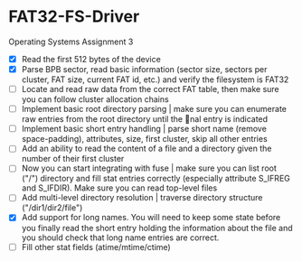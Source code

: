 FAT32-FS-Driver
===============

Operating Systems Assignment 3

- [x] Read the first 512 bytes of the device
- [x] Parse BPB sector, read basic information (sector size, sectors per cluster, FAT
      size, current FAT id, etc.) and verify the filesystem is FAT32
- [ ] Locate and read raw data from the correct FAT table, then make sure you can
      follow cluster allocation chains
- [ ] Implement basic root directory parsing | make sure you can enumerate raw
      entries from the root directory until the nal entry is indicated
- [ ] Implement basic short entry handling | parse short name (remove space-padding),
      attributes, size, first cluster, skip all other entries
- [ ] Add an ability to read the content of a file and a directory given the number of
      their first cluster
- [ ] Now you can start integrating with fuse | make sure you can list root ("/")
      directory and fill stat entries correctly (especially attribute S_IFREG and S_IFDIR). 
      Make sure you can read top-level files
- [ ] Add multi-level directory resolution | traverse directory structure ("/dir1/dir2/file")
- [x] Add support for long names. You will need to keep some state before you finally
      read the short entry holding the information about the file and you should check
      that long name entries are correct.
- [ ] Fill other stat fields (atime/mtime/ctime)

